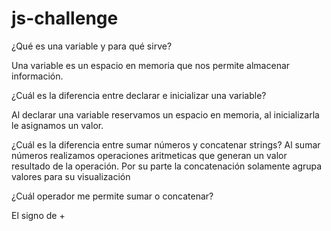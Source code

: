 # js-challenge

¿Qué es una variable y para qué sirve?

Una variable es un espacio en memoria que nos permite almacenar información.

¿Cuál es la diferencia entre declarar e inicializar una variable?

Al declarar una variable reservamos un espacio en memoria, al inicializarla le asignamos un valor.

¿Cuál es la diferencia entre sumar números y concatenar strings?
Al sumar números realizamos operaciones aritmeticas que generan un valor resultado de la operación. Por su parte la concatenación solamente agrupa valores para su visualización

¿Cuál operador me permite sumar o concatenar?

El signo de +